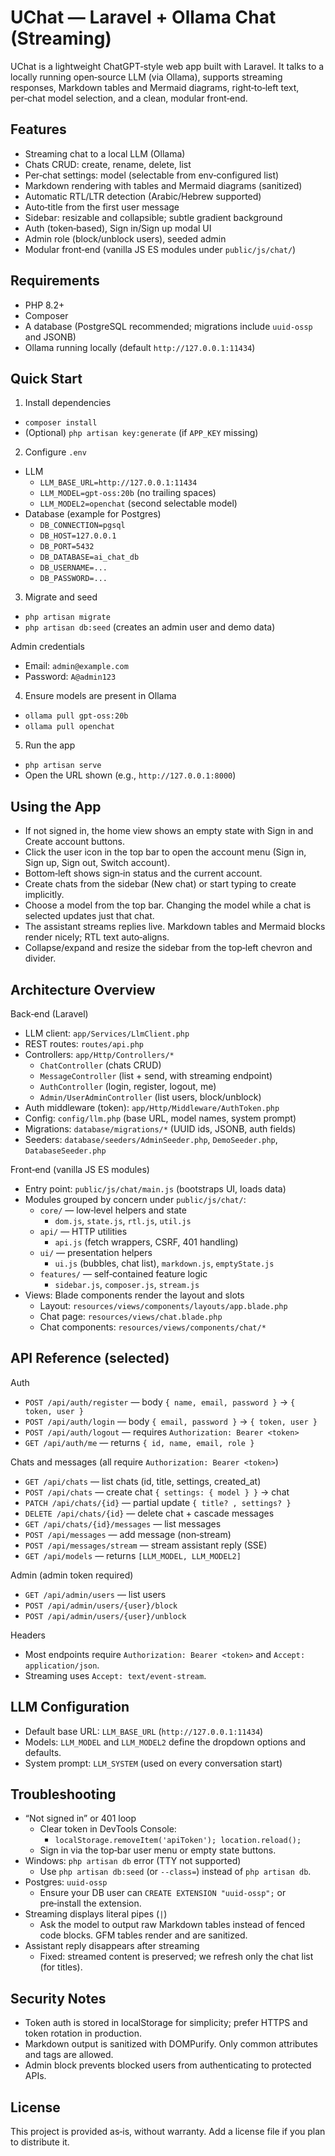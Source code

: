 # UChat — Laravel + Ollama Chat (Streaming)

UChat is a lightweight ChatGPT‑style web app built with Laravel. It talks to a locally running open‑source LLM (via Ollama), supports streaming responses, Markdown tables and Mermaid diagrams, right‑to‑left text, per‑chat model selection, and a clean, modular front‑end.

## Features

- Streaming chat to a local LLM (Ollama)
- Chats CRUD: create, rename, delete, list
- Per‑chat settings: model (selectable from env‑configured list)
- Markdown rendering with tables and Mermaid diagrams (sanitized)
- Automatic RTL/LTR detection (Arabic/Hebrew supported)
- Auto‑title from the first user message
- Sidebar: resizable and collapsible; subtle gradient background
- Auth (token‑based), Sign in/Sign up modal UI
- Admin role (block/unblock users), seeded admin
- Modular front‑end (vanilla JS ES modules under `public/js/chat/`)

## Requirements

- PHP 8.2+
- Composer
- A database (PostgreSQL recommended; migrations include `uuid-ossp` and JSONB)
- Ollama running locally (default `http://127.0.0.1:11434`)

## Quick Start

1) Install dependencies

- `composer install`
- (Optional) `php artisan key:generate` (if `APP_KEY` missing)

2) Configure `.env`

- LLM
  - `LLM_BASE_URL=http://127.0.0.1:11434`
  - `LLM_MODEL=gpt-oss:20b` (no trailing spaces)
  - `LLM_MODEL2=openchat` (second selectable model)
- Database (example for Postgres)
  - `DB_CONNECTION=pgsql`
  - `DB_HOST=127.0.0.1`
  - `DB_PORT=5432`
  - `DB_DATABASE=ai_chat_db`
  - `DB_USERNAME=...`
  - `DB_PASSWORD=...`

3) Migrate and seed

- `php artisan migrate`
- `php artisan db:seed` (creates an admin user and demo data)

Admin credentials

- Email: `admin@example.com`
- Password: `A@admin123`

4) Ensure models are present in Ollama

- `ollama pull gpt-oss:20b`
- `ollama pull openchat`

5) Run the app

- `php artisan serve`
- Open the URL shown (e.g., `http://127.0.0.1:8000`)

## Using the App

- If not signed in, the home view shows an empty state with Sign in and Create account buttons.
- Click the user icon in the top bar to open the account menu (Sign in, Sign up, Sign out, Switch account).
- Bottom‑left shows sign‑in status and the current account.
- Create chats from the sidebar (New chat) or start typing to create implicitly.
- Choose a model from the top bar. Changing the model while a chat is selected updates just that chat.
- The assistant streams replies live. Markdown tables and Mermaid blocks render nicely; RTL text auto‑aligns.
- Collapse/expand and resize the sidebar from the top‑left chevron and divider.

## Architecture Overview

Back‑end (Laravel)

- LLM client: `app/Services/LlmClient.php`
- REST routes: `routes/api.php`
- Controllers: `app/Http/Controllers/*`
  - `ChatController` (chats CRUD)
  - `MessageController` (list + send, with streaming endpoint)
  - `AuthController` (login, register, logout, me)
  - `Admin/UserAdminController` (list users, block/unblock)
- Auth middleware (token): `app/Http/Middleware/AuthToken.php`
- Config: `config/llm.php` (base URL, model names, system prompt)
- Migrations: `database/migrations/*` (UUID ids, JSONB, auth fields)
- Seeders: `database/seeders/AdminSeeder.php`, `DemoSeeder.php`, `DatabaseSeeder.php`

Front‑end (vanilla JS ES modules)

- Entry point: `public/js/chat/main.js` (bootstraps UI, loads data)
- Modules grouped by concern under `public/js/chat/`:
  - `core/` — low‑level helpers and state
    - `dom.js`, `state.js`, `rtl.js`, `util.js`
  - `api/` — HTTP utilities
    - `api.js` (fetch wrappers, CSRF, 401 handling)
  - `ui/` — presentation helpers
    - `ui.js` (bubbles, chat list), `markdown.js`, `emptyState.js`
  - `features/` — self‑contained feature logic
    - `sidebar.js`, `composer.js`, `stream.js`
- Views: Blade components render the layout and slots
  - Layout: `resources/views/components/layouts/app.blade.php`
  - Chat page: `resources/views/chat.blade.php`
  - Chat components: `resources/views/components/chat/*`

## API Reference (selected)

Auth

- `POST /api/auth/register` — body `{ name, email, password }` → `{ token, user }`
- `POST /api/auth/login` — body `{ email, password }` → `{ token, user }`
- `POST /api/auth/logout` — requires `Authorization: Bearer <token>`
- `GET /api/auth/me` — returns `{ id, name, email, role }`

Chats and messages (all require `Authorization: Bearer <token>`)

- `GET /api/chats` — list chats (id, title, settings, created_at)
- `POST /api/chats` — create chat `{ settings: { model } }` → chat
- `PATCH /api/chats/{id}` — partial update `{ title? , settings? }`
- `DELETE /api/chats/{id}` — delete chat + cascade messages
- `GET /api/chats/{id}/messages` — list messages
- `POST /api/messages` — add message (non‑stream)
- `POST /api/messages/stream` — stream assistant reply (SSE)
- `GET /api/models` — returns `[LLM_MODEL, LLM_MODEL2]`

Admin (admin token required)

- `GET /api/admin/users` — list users
- `POST /api/admin/users/{user}/block`
- `POST /api/admin/users/{user}/unblock`

Headers

- Most endpoints require `Authorization: Bearer <token>` and `Accept: application/json`.
- Streaming uses `Accept: text/event-stream`.

## LLM Configuration

- Default base URL: `LLM_BASE_URL` (`http://127.0.0.1:11434`)
- Models: `LLM_MODEL` and `LLM_MODEL2` define the dropdown options and defaults.
- System prompt: `LLM_SYSTEM` (used on every conversation start)

## Troubleshooting

- “Not signed in” or 401 loop
  - Clear token in DevTools Console:
    - `localStorage.removeItem('apiToken'); location.reload();`
  - Sign in via the top‑bar user menu or empty state buttons.
- Windows: `php artisan db` error (TTY not supported)
  - Use `php artisan db:seed` (or `--class=`) instead of `php artisan db`.
- Postgres: `uuid-ossp`
  - Ensure your DB user can `CREATE EXTENSION "uuid-ossp";` or pre‑install the extension.
- Streaming displays literal pipes (`|`)
  - Ask the model to output raw Markdown tables instead of fenced code blocks. GFM tables render and are sanitized.
- Assistant reply disappears after streaming
  - Fixed: streamed content is preserved; we refresh only the chat list (for titles).

## Security Notes

- Token auth is stored in localStorage for simplicity; prefer HTTPS and token rotation in production.
- Markdown output is sanitized with DOMPurify. Only common attributes and tags are allowed.
- Admin block prevents blocked users from authenticating to protected APIs.

## License

This project is provided as‑is, without warranty. Add a license file if you plan to distribute it.
